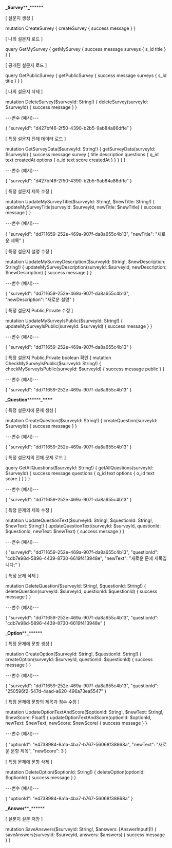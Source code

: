 **\_Survey**\*\*****\_****\*\*****

[ 설문지 생성 ]

mutation CreateSurvey {
createSurvey {
success
message
}
}

[ 나의 설문지 로드 ]

query GetMySurvey {
getMySurvey {
success
message
surveys {
s_id
title
}
}
}

[ 공개된 설문지 로드 ]

query GetPublicSurvey {
getPublicSurvey {
success
message
surveys {
s_id
title
}
}
}

[ 나의 설문지 삭제 ]

mutation DeleteSurvey($surveyId: String!) {
deleteSurvey(surveyId: $surveyId) {
success
message
}
}

---변수 (예시)---

{
"surveyId": "d427bf46-2f50-4390-b2b5-9ab84a86dffe”
}

[ 특정 설문지 전체 데이터 로드 ]

mutation GetSurveyData($surveyId: String!) {
getSurveyData(surveyId: $surveyId) {
success
message
survey {
title
description
questions {
q_id
text
createdAt
options {
o_id
text
score
createdAt
}
}
}
}
}

---변수 (예시)---

{
"surveyId": "d427bf46-2f50-4390-b2b5-9ab84a86dffe”
}

[ 특정 설문지 제목 수정 ]

mutation UpdateMySurveyTitle($surveyId: String!, $newTitle: String!) {
updateMySurveyTitle(surveyId: $surveyId, newTitle: $newTitle) {
success
message
}
}

---변수 (예시)---

{
"surveyId": "dd711659-252e-469a-907f-da8a655c4b13",
"newTitle": "새로운 제목"
}

[ 특정 설문지 설명 수정 ]

mutation UpdateMySurveyDescription($surveyId: String!, $newDescription: String!) {
updateMySurveyDescription(surveyId: $surveyId, newDescription: $newDescription) {
success
message
}
}

---변수 (예시)---

{
"surveyId": "dd711659-252e-469a-907f-da8a655c4b13",
"newDescription": "새로운 설명"
}

[ 특정 설문지 Public,Private 수정 ]

mutation UpdateMySurveyIsPublic($surveyId: String!) {
updateMySurveyIsPublic(surveyId: $surveyId) {
success
message
}
}

---변수 (예시)---

{
"surveyId": "dd711659-252e-469a-907f-da8a655c4b13"
}

[ 특정 설문지 Public,Private boolean 확인 ]
mutation CheckMySurveyIsPublic($surveyId: String!) {
checkMySurveyIsPublic(surveyId: $surveyId) {
success
message
public
}
}

---변수 (예시)---

{
"surveyId": "dd711659-252e-469a-907f-da8a655c4b13"
}

**\_Question**\*\*****\_**\*\*\*\***

[ 특정 설문지에 문제 생성 ]

mutation CreateQuestion($surveyId: String!) {
createQuestion(surveyId: $surveyId) {
success
message
}
}

---변수 (예시)---

{
"surveyId": "dd711659-252e-469a-907f-da8a655c4b13"
}

[ 특정 설문지의 전체 문제 로드 ]

query GetAllQuestions($surveyId: String!) {
getAllQuestions(surveyId: $surveyId) {
success
message
questions {
q_id
text
options {
o_id
text
score
}
}
}
}

---변수 (예시)---

{
"surveyId": "dd711659-252e-469a-907f-da8a655c4b13"
}

[ 특정 문제의 제목 수정 ]

mutation UpdateQuestionText($surveyId: String!, $questionId: String!, $newText: String!) {
updateQuestionText(surveyId: $surveyId, questionId: $questionId, newText: $newText) {
success
message
}
}

---변수 (예시)---

{
"surveyId": "dd711659-252e-469a-907f-da8a655c4b13",
"questionId": "cdb7e98d-5896-4439-8730-6619f413948e",
"newText": "새로운 문제 제목입니다;"
}

[ 특정 문제 삭제 ]

mutation DeleteQuestion($surveyId: String!, $questionId: String!) {
deleteQuestion(surveyId: $surveyId, questionId: $questionId) {
success
message
}
}

---변수 (예시)---

{
"surveyId": "dd711659-252e-469a-907f-da8a655c4b13",
"questionId": "cdb7e98d-5896-4439-8730-6619f413948e"
}

**\_Option**\*\*****\_****\*\*****

[ 특정 문제에 문항 생성 ]

mutation CreateOption($surveyId: String!, $questionId: String!) {
createOption(surveyId: $surveyId, questionId: $questionId) {
success
message
}
}

---변수 (예시)---

{
"surveyId": "dd711659-252e-469a-907f-da8a655c4b13",
"questionId": "250596f2-547d-4aad-a620-496a73ea5547"
}

[ 특정 문제에 문항의 제목과 점수 수정 ]

mutation UpdateOptionTextAndScore($optionId: String!, $newText: String!, $newScore: Float!) {
updateOptionTextAndScore(optionId: $optionId, newText: $newText, newScore: $newScore) {
success
message
}
}

---변수 (예시)---

{
"optionId": "e4738984-8a1a-4ba7-b767-56068f38868a",
"newText": "새로운 문항 제목",
"newScore": 3
}

[ 특정 문제에 문항 삭제 ]

mutation DeleteOption($optionId: String!) {
deleteOption(optionId: $optionId) {
success
message
}
}

---변수 (예시)---

{
"optionId": "e4738984-8a1a-4ba7-b767-56068f38868a"
}

**\_Answer**\*\*****\_****\*\*****

[ 설문지 설문 저장 ]

mutation SaveAnswers($surveyId: String!, $answers: [AnswerInput!]!) {
saveAnswers(surveyId: $surveyId, answers: $answers) {
success
message
}
}
